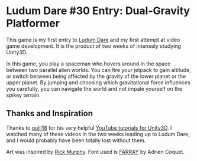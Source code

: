 # Ludum Dare #30 Entry: Dual-Gravity Platformer

This game is my first entry to [Ludum Dare](http://www.ludumdare.com/compo/) and my first attempt at video game development. It is the product of two weeks of intensely studying Unity3D.

In this game, you play a spaceman who hovers around in the space between two parallel alien worlds. You can fire your jetpack to gain altitude, or switch between being affected by the gravity of the lower planet or the upper planet. By jumping and choosing which gravitational force influences you carefully, you can navigate the world and not impale yourself on the spikey terrain.

## Thanks and Inspiration

Thanks to [quill18](https://twitter.com/quill18) for his very helpful [YouTube tutorials for Unity3D](https://www.youtube.com/channel/UCPXOQq7PWh5OdCwEO60Y8jQ). I watched many of these videos in the two weeks leading up to Ludum Dare, and I would probably have been totally lost without them.

Art was inspired by [Rick Murphy](https://dribbble.com/rick). Font used is [FARRAY](https://www.behance.net/gallery/FARRAY-FONT-FREE-DOWNLOAD/14844917) by Adrien Coquet.